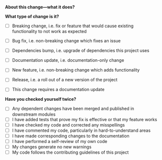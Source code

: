 <!-- markdownlint-disable-next-line -->
**About this change—what it does?**

<!-- Please include a summary of the change and which issue is fixed, relevant motivation and context. Don't forget to list any dependencies that are required for this change. -->

**What type of change is it?**

<!-- Please delete options that are not relevant. -->

- [ ] Breaking change, i.e. fix or feature that would cause existing functionality to not work as expected
- [ ] Bug fix, i.e. non-breaking change which fixes an issue
- [ ] Dependencies bump, i.e. upgrade of dependencies this project uses
- [ ] Documentation update, i.e. documentation-only change
- [ ] New feature, i.e. non-breaking change which adds functionality
- [ ] Release, i.e. a roll out of a new version of the project

- [ ] This change requires a documentation update

**Have you checked yourself twice?**

<!-- Please check all the boxes before opening the PR. -->

- [ ] Any dependent changes have been merged and published in downstream modules
- [ ] I have added tests that prove my fix is effective or that my feature works
- [ ] I have checked my code and corrected any misspellings
- [ ] I have commented my code, particularly in hard-to-understand areas
- [ ] I have made corresponding changes to the documentation
- [ ] I have performed a self-review of my own code
- [ ] My changes generate no new warnings
- [ ] My code follows the contributing guidelines of this project
